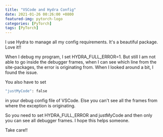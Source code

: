 ```yaml
---
title: "VSCode and Hydra Config"
date: 2021-01-26 00:26:00 +0800
featured-img: pytorch-logo
categories: [PyTorch]
tags: [PyTorch]
---
```

I use Hydra to manage all my config requirements. It's a beautiful package. Love it!!

When I debug my program, I set HYDRA_FULL_ERROR=1. But still I am not able to go inside the debugger frames,
when I can see which line from the site-packages, the error is originating from. When I looked around a bit, I found the issue.

You also have to set 
```bash
"justMyCode": false
```
in your debug config file of VSCode. Else you can't see all the frames from where the exception is originating. 

So you need to set HYDRA_FULL_ERROR and justMyCode and then only you can see all debugger frames. I hope this helps someone.

Take care!!
